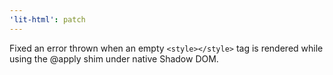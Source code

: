 ```yaml
---
'lit-html': patch
---
```


Fixed an error thrown when an empty `<style></style>` tag is rendered while using the @apply shim under native Shadow DOM.
